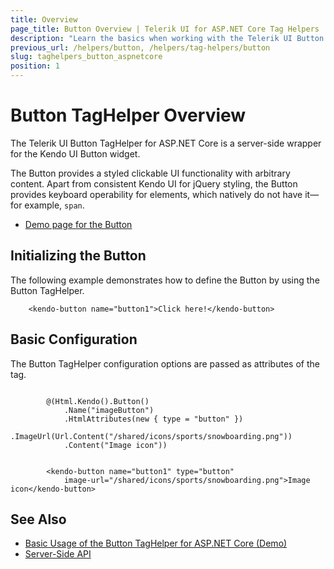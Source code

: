 ```yaml
---
title: Overview
page_title: Button Overview | Telerik UI for ASP.NET Core Tag Helpers
description: "Learn the basics when working with the Telerik UI Button TagHelper for ASP.NET Core (MVC 6 or ASP.NET Core MVC)."
previous_url: /helpers/button, /helpers/tag-helpers/button
slug: taghelpers_button_aspnetcore
position: 1
---
```


# Button TagHelper Overview

The Telerik UI Button TagHelper for ASP.NET Core is a server-side wrapper for the Kendo UI Button widget.

The Button provides a styled clickable UI functionality with arbitrary content. Apart from consistent Kendo UI for jQuery styling, the Button provides keyboard operability for elements, which natively do not have it&mdash;for example, `span`.

* [Demo page for the Button](https://demos.telerik.com/aspnet-core/button/tag-helper)

## Initializing the Button

The following example demonstrates how to define the Button by using the Button TagHelper.

        <kendo-button name="button1">Click here!</kendo-button>

## Basic Configuration

The Button TagHelper configuration options are passed as attributes of the tag.

```cshtml

        @(Html.Kendo().Button()
            .Name("imageButton")
            .HtmlAttributes(new { type = "button" })
            .ImageUrl(Url.Content("/shared/icons/sports/snowboarding.png"))
            .Content("Image icon"))
```
```tagHelper

        <kendo-button name="button1" type="button"
            image-url="/shared/icons/sports/snowboarding.png">Image icon</kendo-button>
```

## See Also

* [Basic Usage of the Button TagHelper for ASP.NET Core (Demo)](https://demos.telerik.com/aspnet-core/button/tag-helper)
* [Server-Side API](/api/button)
